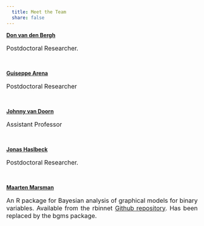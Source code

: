 ```yaml
---
  title: Meet the Team
  share: false
---
```


<!--**bgms**</br>-->

**[Don van den Bergh](https://cran.r-project.org/package=easybgm)**</br>
<p style="font-size:medium;text-align:justify">Postdoctoral Researcher</a>.</p> 
</br>


**[Guiseppe Arena](https://cran.r-project.org/package=easybgm)**</br> 
<p style="font-size:medium;text-align:justify">Postdoctoral Researcher</p>  
</br>

**[Johnny van Doorn](https://jasp-stats.org)**</br>
<p style="font-size:medium;text-align:justify">Assistant Professor</p>
</br>  

**[Jonas Haslbeck](https://github.com/sekulovskin/simBgms/blob/main/README.md)**</br>
<p style="font-size:medium;text-align:justify">Postdoctoral Researcher</a>.</p>
</br>

**[Maarten Marsman](https://github.com/sekulovskin/simBgms/blob/main/README.md)**</br>
<p style="font-size:medium;text-align:justify">An R package for Bayesian analysis of graphical models for binary variables. Available from the rbinnet <a href="https://github.com/MaartenMarsman/rbinnet">Github repository</a>. Has been replaced by the bgms package.</p>
</br>

